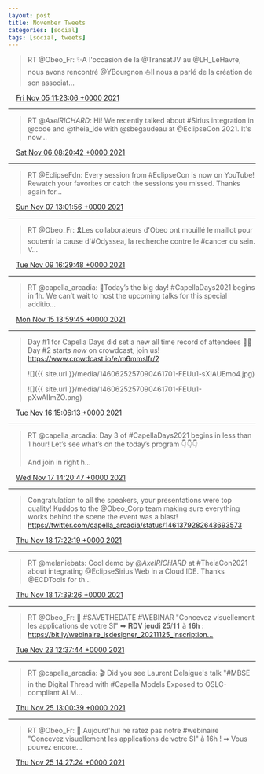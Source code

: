 ```yaml
---
layout: post
title: November Tweets
categories: [social]
tags: [social, tweets]
---
```


> RT @Obeo_Fr: ✨A l'occasion de la @TransatJV au @LH_LeHavre, nous avons rencontré @YBourgnon
> ⛵Il nous a parlé de la création de son associat…

<img src="{{ site.url }}/media/tweet.ico" width="12" /> [Fri Nov 05 11:23:06 +0000 2021](https://twitter.com/bruncedric/status/1456582844227235844)

----

> RT @_AxelRICHARD_: Hi! We recently talked about #Sirius integration in @code and @theia_ide with @sbegaudeau at @EclipseCon 2021. It's now…

<img src="{{ site.url }}/media/tweet.ico" width="12" /> [Sat Nov 06 08:20:42 +0000 2021](https://twitter.com/bruncedric/status/1456899328312856579)

----

> RT @EclipseFdn: Every session from #EclipseCon is now on YouTube! Rewatch your favorites or catch the sessions you missed. Thanks again for…

<img src="{{ site.url }}/media/tweet.ico" width="12" /> [Sun Nov 07 13:01:56 +0000 2021](https://twitter.com/bruncedric/status/1457332489261826054)

----

> RT @Obeo_Fr: 🎗Les collaborateurs d'Obeo ont mouillé le maillot pour soutenir la cause d'#Odyssea, la recherche contre le #cancer du sein. V…

<img src="{{ site.url }}/media/tweet.ico" width="12" /> [Tue Nov 09 16:29:48 +0000 2021](https://twitter.com/bruncedric/status/1458109579703767041)

----

> RT @capella_arcadia: 🎉Today’s the big day! #CapellaDays2021 begins in 1h. We can’t wait to host the upcoming talks for this special additio…

<img src="{{ site.url }}/media/tweet.ico" width="12" /> [Mon Nov 15 13:59:45 +0000 2021](https://twitter.com/bruncedric/status/1460246143863074822)

----

> Day #1 for Capella Days did set a new all time record of attendees 🎉🎊 Day #2 starts *now* on crowdcast, join us! https://www.crowdcast.io/e/m6mmslfr/2 
> 
> ![]({{ site.url }}/media/1460625257090461701-FEUu1-sXIAUEmo4.jpg)
> 
> ![]({{ site.url }}/media/1460625257090461701-FEUu1-pXwAIImZO.png)

<img src="{{ site.url }}/media/tweet.ico" width="12" /> [Tue Nov 16 15:06:13 +0000 2021](https://twitter.com/bruncedric/status/1460625257090461701)

----

> RT @capella_arcadia: Day 3 of #CapellaDays2021 begins in less than 1 hour! Let’s see what’s on the today’s program 👇👇👇
> 
> And join in right h…

<img src="{{ site.url }}/media/tweet.ico" width="12" /> [Wed Nov 17 14:20:47 +0000 2021](https://twitter.com/bruncedric/status/1460976212566810627)

----

> Congratulation to all the speakers, your presentations were top quality! Kuddos to the @Obeo_Corp team making sure everything works behind the scene the event was a blast! https://twitter.com/capella_arcadia/status/1461379282643693573

<img src="{{ site.url }}/media/tweet.ico" width="12" /> [Thu Nov 18 17:22:19 +0000 2021](https://twitter.com/bruncedric/status/1461384286179926029)

----

> RT @melaniebats: Cool demo by @_AxelRICHARD_  at #TheiaCon2021 about integrating @EclipseSirius Web in a Cloud IDE.
> Thanks @ECDTools for th…

<img src="{{ site.url }}/media/tweet.ico" width="12" /> [Thu Nov 18 17:39:26 +0000 2021](https://twitter.com/bruncedric/status/1461388593327448069)

----

> RT @Obeo_Fr: 📆 #SAVETHEDATE #WEBINAR "Concevez visuellement les applications de votre SI"
> ➡ 𝐑𝐃𝐕 𝐣𝐞𝐮𝐝𝐢 𝟐𝟓/𝟏𝟏 à 𝟏𝟔𝐡 : https://bit.ly/webinaire_isdesigner_20211125_inscription…

<img src="{{ site.url }}/media/tweet.ico" width="12" /> [Tue Nov 23 12:37:44 +0000 2021](https://twitter.com/bruncedric/status/1463124607863558147)

----

> RT @capella_arcadia: 🎬 Did you see Laurent Delaigue's talk "#MBSE in the Digital Thread with #Capella Models Exposed to OSLC-compliant ALM…

<img src="{{ site.url }}/media/tweet.ico" width="12" /> [Thu Nov 25 13:00:39 +0000 2021](https://twitter.com/bruncedric/status/1463855147889709065)

----

> RT @Obeo_Fr: 📆 Aujourd'hui ne ratez pas notre #webinaire "Concevez visuellement les applications de votre SI" à 16h !
> ➡ Vous pouvez encore…

<img src="{{ site.url }}/media/tweet.ico" width="12" /> [Thu Nov 25 14:27:24 +0000 2021](https://twitter.com/bruncedric/status/1463876981418725378)